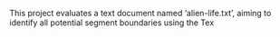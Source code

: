 This project evaluates a text document named ‘alien-life.txt’, aiming to identify all potential segment boundaries using the Tex